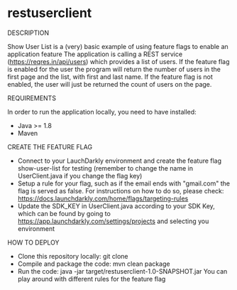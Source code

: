 # restuserclient

DESCRIPTION

Show User List is a (very) basic example of using feature flags to enable an application feature
The application is calling a REST service (https://reqres.in/api/users) which provides a list of users. 
If the feature flag is enabled for the user the program will return the number of users in the first page and the list, with first and last name. 
If the feature flag is not enabled, the user will just be returned the count of users on the page. 

REQUIREMENTS

In order to run the application locally, you need to have installed:
 - Java >= 1.8
 - Maven
 
CREATE THE FEATURE FLAG

 - Connect to your LauchDarkly environment and create the feature flag show-user-list for testing (remember to change the name in UserClient.java if you change the flag key)
 - Setup a rule for your flag, such as if the email ends with "gmail.com" the flag is served as false. For instructions on how to do so, please check: https://docs.launchdarkly.com/home/flags/targeting-rules
 - Update the SDK_KEY in UserClient.java according to your SDK Key, which can be found by going to https://app.launchdarkly.com/settings/projects and selecting you environment
 

HOW TO DEPLOY

 - Clone this repository locally: git clone 
 - Compile and package the code: mvn clean package
 - Run the code: java -jar target/restuserclient-1.0-SNAPSHOT.jar
 You can play around with different rules for the feature flag 